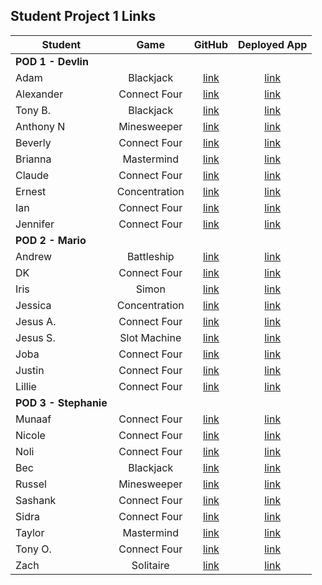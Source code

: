 ## Student Project 1 Links

| Student | Game | GitHub | Deployed App |
|---|:---:|:---:|:---:|
| **POD 1 - Devlin** |  |  |  |
| Adam | Blackjack | [link](https://github.com/adamascencio/Blackjack) | [link](https://adamascencio.github.io/Blackjack/) |
| Alexander | Connect Four | [link](https://github.com/ahaines10/connect-four) | [link](https://ahaines10.github.io/connect-four/) |
| Tony B. | Blackjack | [link](https://github.com/anthonybrockett/blackjack-project-1) | [link](https://anthonybrockett.github.io/blackjack-project-1/) |
| Anthony N | Minesweeper | [link](https://github.com/abpandanguyen/Minesweeper-Project1) | [link](https://abpandanguyen.github.io/Minesweeper-Project1/) |
| Beverly | Connect Four | [link](https://github.com/bevcook126/connect4project) | [link](https://bevcook126.github.io/connect4project/) |
| Brianna | Mastermind | [link](https://github.com/heyjudesmom/Mastermind) | [link](https://heyjudesmom.github.io/Mastermind/) |
| Claude | Connect Four | [link](https://github.com/claudecabalquinto/connect-4) | [link](https://claudecabalquinto.github.io/connect-4/) |
| Ernest | Concentration | [link](https://github.com/loex345/Concentration) | [link](https://loex345.github.io/Concentration/) |
| Ian | Connect Four | [link](https://github.com/ianchan3/Connect-Four) | [link](https://ianchan3.github.io/Connect-Four/) |
| Jennifer | Connect Four | [link](https://github.com/jenstiza/Connect-Four) | [link](https://jenstiza.github.io/Connect-Four/) |
| **POD 2 - Mario** |  |  |  |
| Andrew | Battleship | [link](https://github.com/Andrewbui389/BattleShip) | [link](https://andrewbui389.github.io/BattleShip/) |
| DK | Connect Four | [link](https://github.com/Dandd6541/Connect-4) | [link](https://dandd6541.github.io/Connect-4/) |
| Iris | Simon | [link](https://github.com/iris-personal/Simon) | [link](https://iris-personal.github.io/Simon/) |
| Jessica | Concentration | [link](https://github.com/jessmucklow/MemoryGame) | [link](https://jessmucklow.github.io/MemoryGame/) |
| Jesus A. | Connect Four | [link](https://github.com/aaguilarvf39/Connect-Four) | [link](https://aaguilarvf39.github.io/Connect-Four/) |
| Jesus S. | Slot Machine | [link](https://github.com/jesusi3/slots) | [link](https://jesusi3.github.io/slots/) |
| Joba | Connect Four | [link](https://github.com/jobaa11/connect-4-project-1) | [link](https://jobaa11.github.io/connect-4-project-1/) |
| Justin | Connect Four | [link](https://github.com/jmendoza13/Connect4) | [link](https://jmendoza13.github.io/Connect4/) |
| Lillie | Connect Four | [link](https://github.com/lilliesheely/Connect4) | [link](https://lilliesheely.github.io/Connect4/) |
| **POD 3 - Stephanie** |  |  |  |
| Munaaf | Connect Four | [link](https://github.com/mkbozai/connect4) | [link](https://mkbozai.github.io/connect4/) |
| Nicole | Connect Four | [link](https://github.com/coleochieng/connect4) | [link](https://coleochieng.github.io/connect4/) |
| Noli | Connect Four | [link](https://github.com/noliw/Connect-4) | [link](https://noliw.github.io/Connect-4/) |
| Bec | Blackjack | [link](https://github.com/becp12/Blackjack) | [link](https://becp12.github.io/Blackjack/) |
| Russel | Minesweeper | [link](https://github.com/russellasagna/Minesweeper) | [link](https://russellasagna.github.io/Minesweeper/) |
| Sashank | Connect Four | [link](https://github.com/sashankrayapudi/connect-four) | [link](https://sashankrayapudi.github.io/connect-four/) |
| Sidra | Connect Four | [link](https://github.com/SidrAkhtar/connect-4) | [link](https://sidrakhtar.github.io/connect-4/) |
| Taylor | Mastermind | [link](https://github.com/tnwatts/MasterMindFlayer) | [link](https://tnwatts.github.io/MasterMindFlayer/) |
| Tony O. | Connect Four | [link](https://github.com/parseRock/connect-four) | [link](https://parserock.github.io/connect-four/) |
| Zach | Solitaire | [link](https://github.com/zseever/solitaire) | [link](https://zseever.github.io/solitaire/) |
